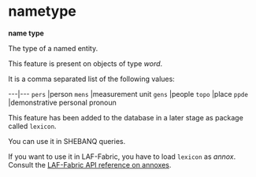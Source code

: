 # nametype

**name type**


The type of a named entity.

This feature is present on objects of type *word*.

It is a comma separated list of the following values:

---|---
`pers`   |person
`mens`   |measurement unit
`gens`   |people
`topo`   |place
`ppde`   |demonstrative personal pronoun

This feature has been added to the database in a later stage as package called `lexicon`.

You can use it in SHEBANQ queries.

If you want to use it in LAF-Fabric, you have to load `lexicon` as *annox*.
Consult the [LAF-Fabric API reference on annoxes](http://laf-fabric.readthedocs.io/en/latest/texts/API-reference.html#extra-annotation-packages).

